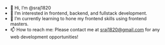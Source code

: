 - 👋 Hi, I’m @sraj1820
- 👀 I’m interested in frontend, backend, and fullstack development.
- 🌱 I’m currently learning to hone my frontend skills using frontend masters.
- 📫 How to reach me: Please contact me at sraj1820@gmail.com for any web development opportunities!

<!---
sraj1820/sraj1820 is a ✨ special ✨ repository because its `README.md` (this file) appears on your GitHub profile.
You can click the Preview link to take a look at your changes.
--->
